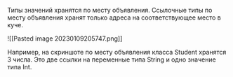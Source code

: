
Типы значений хранятся по месту объявления. Ссылочные типы по месту объявления хранят только адреса на соответствующее место в куче.

![[Pasted image 20230109205747.png]]

Например, на скриншоте по месту объявления класса Student хранятся 3 числа. Это две ссылки на переменные типа String и одно значение типа Int.